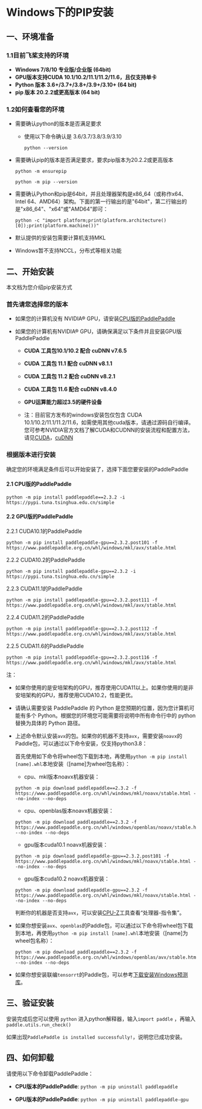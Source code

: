 # Windows下的PIP安装

## 一、环境准备

### 1.1目前飞桨支持的环境

* **Windows 7/8/10 专业版/企业版 (64bit)**
* **GPU版本支持CUDA 10.1/10.2/11.1/11.2/11.6，且仅支持单卡**
* **Python 版本 3.6+/3.7+/3.8+/3.9+/3.10+ (64 bit)**
* **pip 版本 20.2.2或更高版本 (64 bit)**

### 1.2如何查看您的环境

* 需要确认python的版本是否满足要求

  * 使用以下命令确认是 3.6/3.7/3.8/3.9/3.10

    ```
    python --version
    ```

* 需要确认pip的版本是否满足要求，要求pip版本为20.2.2或更高版本

    ```
    python -m ensurepip
    ```

    ```
    python -m pip --version
    ```


* 需要确认Python和pip是64bit，并且处理器架构是x86_64（或称作x64、Intel 64、AMD64）架构。下面的第一行输出的是"64bit"，第二行输出的是"x86_64"、"x64"或"AMD64"即可：

    ```
    python -c "import platform;print(platform.architecture()[0]);print(platform.machine())"
    ```


* 默认提供的安装包需要计算机支持MKL
* Windows暂不支持NCCL，分布式等相关功能


## 二、开始安装

本文档为您介绍pip安装方式

### 首先请您选择您的版本

* 如果您的计算机没有 NVIDIA® GPU，请安装[CPU版的PaddlePaddle](#cpu)

* 如果您的计算机有NVIDIA® GPU，请确保满足以下条件并且安装GPU版PaddlePaddle

  * **CUDA 工具包10.1/10.2 配合 cuDNN v7.6.5**

  * **CUDA 工具包 11.1 配合 cuDNN v8.1.1**

  * **CUDA 工具包 11.2 配合 cuDNN v8.2.1**

  * **CUDA 工具包 11.6 配合 cuDNN v8.4.0**

  * **GPU运算能力超过3.5的硬件设备**

  * 注：目前官方发布的windows安装包仅包含 CUDA 10.1/10.2/11.1/11.2/11.6，如需使用其他cuda版本，请通过源码自行编译。您可参考NVIDIA官方文档了解CUDA和CUDNN的安装流程和配置方法，请见[CUDA](https://docs.nvidia.com/cuda/cuda-installation-guide-linux/)，[cuDNN](https://docs.nvidia.com/deeplearning/sdk/cudnn-install/)



### 根据版本进行安装
确定您的环境满足条件后可以开始安装了，选择下面您要安装的PaddlePaddle



#### 2.1 <span id="cpu">CPU版的PaddlePaddle</span>


  ```
  python -m pip install paddlepaddle==2.3.2 -i https://pypi.tuna.tsinghua.edu.cn/simple
  ```

#### 2.2 <span id="gpu">GPU版的PaddlePaddle</span>



2.2.1 CUDA10.1的PaddlePaddle


  ```
  python -m pip install paddlepaddle-gpu==2.3.2.post101 -f https://www.paddlepaddle.org.cn/whl/windows/mkl/avx/stable.html
  ```


2.2.2 CUDA10.2的PaddlePaddle


  ```
  python -m pip install paddlepaddle-gpu==2.3.2 -i https://pypi.tuna.tsinghua.edu.cn/simple
  ```


2.2.3 CUDA11.1的PaddlePaddle

  ```
  python -m pip install paddlepaddle-gpu==2.3.2.post111 -f https://www.paddlepaddle.org.cn/whl/windows/mkl/avx/stable.html
  ```


2.2.4 CUDA11.2的PaddlePaddle

  ```
  python -m pip install paddlepaddle-gpu==2.3.2.post112 -f https://www.paddlepaddle.org.cn/whl/windows/mkl/avx/stable.html
  ```


2.2.5 CUDA11.6的PaddlePaddle

  ```
  python -m pip install paddlepaddle-gpu==2.3.2.post116 -f https://www.paddlepaddle.org.cn/whl/windows/mkl/avx/stable.html
  ```


注：

* 如果你使用的是安培架构的GPU，推荐使用CUDA11以上。如果你使用的是非安培架构的GPU，推荐使用CUDA10.2，性能更优。

* 请确认需要安装 PaddlePaddle 的 Python 是您预期的位置，因为您计算机可能有多个 Python。根据您的环境您可能需要将说明中所有命令行中的 python 替换为具体的 Python 路径。

* 上述命令默认安装`avx`的包。如果你的机器不支持`avx`，需要安装`noavx`的Paddle包，可以通过以下命令安装，仅支持python3.8：

  首先使用如下命令将wheel包下载到本地，再使用`python -m pip install [name].whl`本地安装（[name]为wheel包名称）：

  * cpu、mkl版本noavx机器安装：

  ```
  python -m pip download paddlepaddle==2.3.2 -f https://www.paddlepaddle.org.cn/whl/windows/mkl/noavx/stable.html --no-index --no-deps
  ```

  * cpu、openblas版本noavx机器安装：

  ```
  python -m pip download paddlepaddle==2.3.2 -f https://www.paddlepaddle.org.cn/whl/windows/openblas/noavx/stable.html --no-index --no-deps
  ```

  * gpu版本cuda10.1 noavx机器安装：

  ```
  python -m pip download paddlepaddle-gpu==2.3.2.post101 -f https://www.paddlepaddle.org.cn/whl/windows/mkl/noavx/stable.html --no-index --no-deps
  ```

  * gpu版本cuda10.2 noavx机器安装：

  ```
  python -m pip download paddlepaddle-gpu==2.3.2 -f https://www.paddlepaddle.org.cn/whl/windows/mkl/noavx/stable.html --no-index --no-deps
  ```

  判断你的机器是否支持`avx`，可以安装[CPU-Z](https://www.cpuid.com/softwares/cpu-z.html)工具查看“处理器-指令集”。

* 如果你想安装`avx`、`openblas`的Paddle包，可以通过以下命令将wheel包下载到本地，再使用`python -m pip install [name].whl`本地安装（[name]为wheel包名称）：

  ```
  python -m pip download paddlepaddle==2.3.2 -f https://www.paddlepaddle.org.cn/whl/windows/openblas/avx/stable.html --no-index --no-deps
  ```

* 如果你想安装联编`tensorrt`的Paddle包，可以参考[下载安装Windows预测库](https://paddleinference.paddlepaddle.org.cn/user_guides/download_lib.html#windows)。



## **三、验证安装**

安装完成后您可以使用 `python` 进入python解释器，输入`import paddle` ，再输入 `paddle.utils.run_check()`

如果出现`PaddlePaddle is installed successfully!`，说明您已成功安装。

## **四、如何卸载**

请使用以下命令卸载PaddlePaddle：

* **CPU版本的PaddlePaddle**: `python -m pip uninstall paddlepaddle`

* **GPU版本的PaddlePaddle**: `python -m pip uninstall paddlepaddle-gpu`
